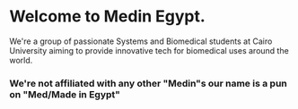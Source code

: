 # Welcome to Medin Egypt.
We're a group of passionate Systems and Biomedical students at Cairo University aiming to provide innovative tech for biomedical uses around the world.

### We're not affiliated with any other "Medin"s our name is a pun on "Med/Made in Egypt"
